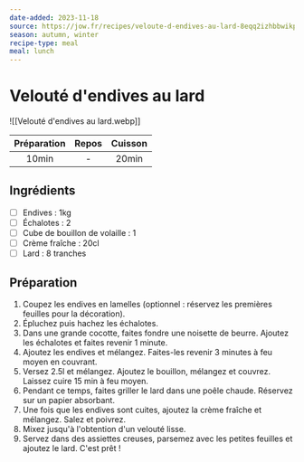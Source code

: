 ```yaml
---
date-added: 2023-11-18
source: https://jow.fr/recipes/veloute-d-endives-au-lard-8eqq2izhbbwikptt019h
season: autumn, winter
recipe-type: meal
meal: lunch
---
```


# Velouté d'endives au lard

![[Velouté d'endives au lard.webp]]

| Préparation | Repos | Cuisson |
|:-----------:|:-----:|:-------:|
|    10min    |   -   |  20min  |

## Ingrédients

- [ ] Endives : 1kg
- [ ] Échalotes : 2
- [ ] Cube de bouillon de volaille : 1
- [ ] Crème fraîche : 20cl
- [ ] Lard : 8 tranches

## Préparation

1. Coupez les endives en lamelles (optionnel : réservez les premières feuilles pour la décoration).
2. Épluchez puis hachez les échalotes.
3. Dans une grande cocotte, faites fondre une noisette de beurre. Ajoutez les échalotes et faites revenir 1 minute.
4. Ajoutez les endives et mélangez. Faites-les revenir 3 minutes à feu moyen en couvrant.
5. Versez 2.5l et mélangez. Ajoutez le bouillon, mélangez et couvrez. Laissez cuire 15 min à feu moyen.
6. Pendant ce temps, faites griller le lard dans une poêle chaude. Réservez sur un papier absorbant.
7. Une fois que les endives sont cuites, ajoutez la crème fraîche et mélangez. Salez et poivrez.
8. Mixez jusqu'à l'obtention d'un velouté lisse.
9. Servez dans des assiettes creuses, parsemez avec les petites feuilles et ajoutez le lard. C'est prêt !
